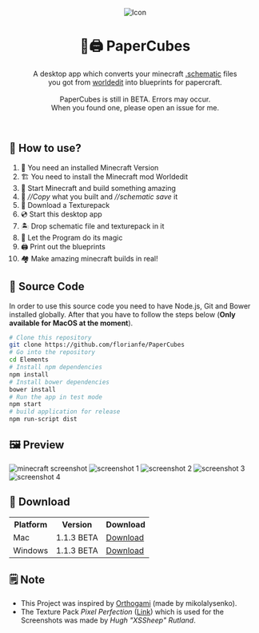 
<p align="center">
  <img alt="Icon" src="https://florianfe.github.io/screenshots/PaperCubes/icon.png">
  <h1 align="center">🏡🖨 PaperCubes</h1>
  <p align="center">A desktop app which converts your minecraft <a href="http://www.minecraft-schematics.com/worldedit/tutorial/">.schematic</a> files <br>you got from <a href="https://github.com/sk89q/WorldEdit">worldedit</a> into blueprints for papercraft.
  <br><br>
  PaperCubes is still in BETA. Errors may occur. <br> When you found one, please open an issue for me. 
  </p>
</p>

<br>

## 🚀 How to use?
1. 🏡 You need an installed Minecraft Version
2. 🏗 You need to install the Minecraft mod Worldedit
3. 🔨 Start Minecraft and build something amazing 
4. 💾 *//Copy* what you built and *//schematic save* it
5. 🌴 Download a Texturepack
6. 💿 Start this desktop app
7. 🏝 Drop schematic file and texturepack in it
8. 🌟 Let the Program do its magic
9. 🖨 Print out the blueprints
10. 🏘 Make amazing minecraft builds in real!

## 📝 Source Code
In order to use this source code you need to have Node.js, Git and Bower installed globally. After that you have to follow the steps below (<b>Only available for MacOS at the moment</b>).

```bash
# Clone this repository
git clone https://github.com/florianfe/PaperCubes
# Go into the repository
cd Elements
# Install npm dependencies
npm install
# Install bower dependencies
bower install
# Run the app in test mode
npm start
# build application for release
npm run-script dist
```

## 🖼 Preview

![minecraft screenshot](https://florianfe.github.io/screenshots/PaperCubes/minecraft-screenshot.png)
![screenshot 1](https://florianfe.github.io/screenshots/PaperCubes/screenshot-1.png)
![screenshot 2](https://florianfe.github.io/screenshots/PaperCubes/screenshot-2.png)
![screenshot 3](https://florianfe.github.io/screenshots/PaperCubes/screenshot-3.png)
![screenshot 4](https://florianfe.github.io/screenshots/PaperCubes/screenshot-4.png)

## 💾 Download

<table align="center">
  <tr>
    <th>Platform</th>
    <th>Version</th>
    <th>Download</td>
  </tr>
  <tr>
    <td>Mac</td>
    <td>1.1.3 BETA</td>
    <td><a href="https://github.com/FlorianFe/PaperCubes/releases/download/v1.1.3-beta/PaperCubes.dmg">Download</a></td>
  </tr>
  <tr>
    <td>Windows</td>
    <td>1.1.3 BETA</td>
    <td><a href="https://github.com/FlorianFe/PaperCubes/releases/download/v1.1.3-beta/PaperCubes.exe">Download</a></td>
  </tr>
</table>

## 🗒 Note
- This Project was inspired by [Orthogami](https://github.com/mikolalysenko/orthogami) (made by mikolalysenko).
- The Texture Pack <i>Pixel Perfection</i> ([Link](http://www.minecraftforum.net/forums/mapping-and-modding-java-edition/resource-packs/1242533-pixel-perfection-now-with-polar-bears-1-11)) which is used for the Screenshots was made by <i>Hugh "XSSheep" Rutland</i>.
